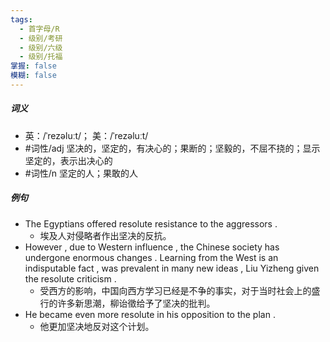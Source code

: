 ```yaml
---
tags:
  - 首字母/R
  - 级别/考研
  - 级别/六级
  - 级别/托福
掌握: false
模糊: false
---
```

##### 词义
- 英：/ˈrezəluːt/； 美：/ˈrezəluːt/
- #词性/adj  坚决的，坚定的，有决心的；果断的；坚毅的，不屈不挠的；显示坚定的，表示出决心的
- #词性/n  坚定的人；果敢的人
##### 例句
- The Egyptians offered resolute resistance to the aggressors .
	- 埃及人对侵略者作出坚决的反抗。
- However , due to Western influence , the Chinese society has undergone enormous changes . Learning from the West is an indisputable fact , was prevalent in many new ideas , Liu Yizheng given the resolute criticism .
	- 受西方的影响，中国向西方学习已经是不争的事实，对于当时社会上的盛行的许多新思潮，柳诒徵给予了坚决的批判。
- He became even more resolute in his opposition to the plan .
	- 他更加坚决地反对这个计划。
